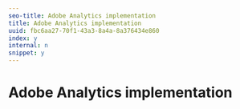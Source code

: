 ```yaml
---
seo-title: Adobe Analytics implementation
title: Adobe Analytics implementation
uuid: fbc6aa27-70f1-43a3-8a4a-8a376434e860
index: y
internal: n
snippet: y
---
```


# Adobe Analytics implementation

